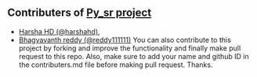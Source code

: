 ## Contributers of <a href="https://github.com/harshahd/py_sr">Py_sr project</a>
* <a href="https://github.com/harshahd">Harsha HD (@harshahd)</a>,
* <a href="https://github.com/reddy111111">Bhagyavanth reddy (@reddy111111)</a>
You can also contribute to this project by forking and improve the functionality and finally make pull request to this repo.
Also, make sure to add your name and github ID in the contributers.md file before making pull request.
Thanks.
